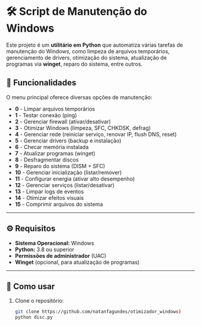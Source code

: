 # 🛠️ Script de Manutenção do Windows

Este projeto é um **utilitário em Python** que automatiza várias tarefas de manutenção do Windows, como limpeza de arquivos temporários, gerenciamento de drivers, otimização do sistema, atualização de programas via **winget**, reparo do sistema, entre outros.

## 📌 Funcionalidades

O menu principal oferece diversas opções de manutenção:

- **0** - Limpar arquivos temporários  
- **1** - Testar conexão (ping)  
- **2** - Gerenciar firewall (ativar/desativar)  
- **3** - Otimizar Windows (limpeza, SFC, CHKDSK, defrag)  
- **4** - Gerenciar rede (reiniciar serviço, renovar IP, flush DNS, reset)  
- **5** - Gerenciar drivers (backup e instalação)  
- **6** - Checar memória instalada  
- **7** - Atualizar programas (winget)  
- **8** - Desfragmentar discos  
- **9** - Reparo do sistema (DISM + SFC)  
- **10** - Gerenciar inicialização (listar/remover)  
- **11** - Configurar energia (ativar alto desempenho)  
- **12** - Gerenciar serviços (listar/desativar)  
- **13** - Limpar logs de eventos  
- **14** - Otimizar efeitos visuais  
- **15** - Comprimir arquivos do sistema  

---

## ⚙️ Requisitos

- **Sistema Operacional:** Windows  
- **Python:** 3.8 ou superior  
- **Permissões de administrador** (UAC)  
- **Winget** (opcional, para atualização de programas)  

---

## 🚀 Como usar

1. Clone o repositório:
   ```bash
   git clone https://github.com/natanfagundes/otimizador_windows)
   python disc.py
